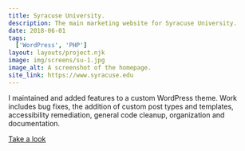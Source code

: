 ```yaml
---
title: Syracuse University.
description: The main marketing website for Syracuse University.
date: 2018-06-01
tags:
  ['WordPress', 'PHP']
layout: layouts/project.njk
image: img/screens/su-1.jpg
image_alt: A screenshot of the homepage.
site_link: https://www.syracuse.edu
---
```


I maintained and added features to a custom WordPress theme. Work includes bug fixes, the addition of custom post types and templates, accessibility remediation, general code cleanup, organization and documentation.

<a href="{{ site_link | url }}">Take a look</a>